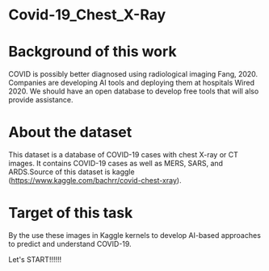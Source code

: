 # Covid-19_Chest_X-Ray

# Background of this work
COVID is possibly better diagnosed using radiological imaging Fang, 2020. Companies are developing AI tools and deploying them at hospitals Wired 2020. We should have an open database to develop free tools that will also provide assistance.

# About the dataset
This dataset is a database of COVID-19 cases with chest X-ray or CT images. It contains COVID-19 cases as well as MERS, SARS, and ARDS.Source of this dataset is kaggle (https://www.kaggle.com/bachrr/covid-chest-xray). 
# Target of this task
By the use these images in Kaggle kernels to develop AI-based approaches to predict and understand COVID-19.

Let's START!!!!!!
